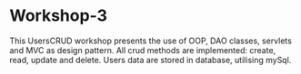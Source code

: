 # Workshop-3

This UsersCRUD workshop presents the use of OOP, DAO classes, servlets and MVC as design pattern. All crud methods are implemented: create, read, update and delete.
Users data are stored in database, utilising mySql.
